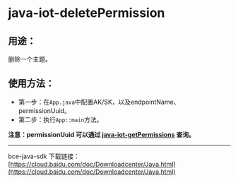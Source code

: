 # java-iot-deletePermission

## 用途：

删除一个主题。

## 使用方法：

* 第一步：在`App.java`中配置AK/SK，以及endpointName、permissionUuid。
* 第二步：执行`App::main`方法。

**注意：permissionUuid 可以通过 [java-iot-getPermissions](../java-iot-getPermissions) 查询。**

---

bce-java-sdk 下载链接：[https://cloud.baidu.com/doc/Downloadcenter/Java.html](https://cloud.baidu.com/doc/Downloadcenter/Java.html)